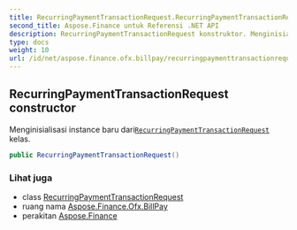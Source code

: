 ```yaml
---
title: RecurringPaymentTransactionRequest.RecurringPaymentTransactionRequest
second_title: Aspose.Finance untuk Referensi .NET API
description: RecurringPaymentTransactionRequest konstruktor. Menginisialisasi instance baru dariRecurringPaymentTransactionRequest kelas.
type: docs
weight: 10
url: /id/net/aspose.finance.ofx.billpay/recurringpaymenttransactionrequest/recurringpaymenttransactionrequest/
---
```

## RecurringPaymentTransactionRequest constructor

Menginisialisasi instance baru dari[`RecurringPaymentTransactionRequest`](../) kelas.

```csharp
public RecurringPaymentTransactionRequest()
```

### Lihat juga

* class [RecurringPaymentTransactionRequest](../)
* ruang nama [Aspose.Finance.Ofx.BillPay](../../recurringpaymenttransactionrequest/)
* perakitan [Aspose.Finance](../../../)


